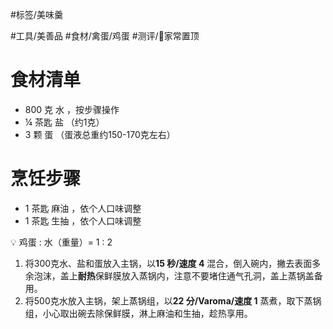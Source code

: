 #标签/美味羹 
 
#工具/美善品 
#食材/禽蛋/鸡蛋 
#测评/📌家常置顶

# 食材清单

- 800 克 水 ，按步骤操作
- ¼ 茶匙 盐 （约1克）
- 3 颗 蛋 （蛋液总重约150-170克左右）
# 烹饪步骤

- 1 茶匙 麻油 ，依个人口味调整
- 1 茶匙 生抽 ，依个人口味调整

<aside> 💡 鸡蛋 : 水（重量）= 1 : 2

</aside>

1. 将300克水、盐和蛋放入主锅，以**15 秒/速度 4** 混合，倒入碗内，撇去表面多余泡沫，盖上**耐热**保鲜膜放入蒸锅内，注意不要堵住通气孔洞，盖上蒸锅盖备用。
2. 将500克水放入主锅，架上蒸锅组，以**22 分/Varoma/速度 1** 蒸煮，取下蒸锅组，小心取出碗去除保鲜膜，淋上麻油和生抽，趁热享用。